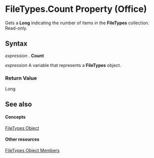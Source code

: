 
# FileTypes.Count Property (Office)

Gets a  **Long** indicating the number of items in the **FileTypes** collection. Read-only.


## Syntax

 _expression_ . **Count**

 _expression_ A variable that represents a **FileTypes** object.


### Return Value

Long


## See also


#### Concepts


[FileTypes Object](5e8b5240-5ebd-704d-72e6-1f4ad951dfdc.md)
#### Other resources


[FileTypes Object Members](c2ecfe17-b2bb-23ef-1c2b-e5b8b5ff4fe1.md)
